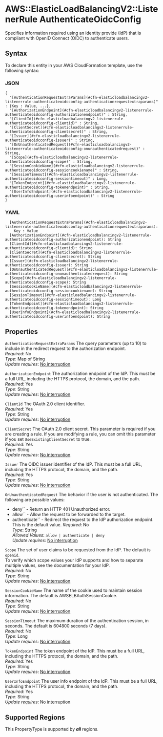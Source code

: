 # AWS::ElasticLoadBalancingV2::ListenerRule AuthenticateOidcConfig<a name="aws-properties-elasticloadbalancingv2-listenerrule-authenticateoidcconfig"></a>

Specifies information required using an identity provide \(IdP\) that is compliant with OpenID Connect \(OIDC\) to authenticate users\.

## Syntax<a name="aws-properties-elasticloadbalancingv2-listenerrule-authenticateoidcconfig-syntax"></a>

To declare this entity in your AWS CloudFormation template, use the following syntax:

### JSON<a name="aws-properties-elasticloadbalancingv2-listenerrule-authenticateoidcconfig-syntax.json"></a>

```
{
  "[AuthenticationRequestExtraParams](#cfn-elasticloadbalancingv2-listenerrule-authenticateoidcconfig-authenticationrequestextraparams)" : {Key : Value, ...},
  "[AuthorizationEndpoint](#cfn-elasticloadbalancingv2-listenerrule-authenticateoidcconfig-authorizationendpoint)" : String,
  "[ClientId](#cfn-elasticloadbalancingv2-listenerrule-authenticateoidcconfig-clientid)" : String,
  "[ClientSecret](#cfn-elasticloadbalancingv2-listenerrule-authenticateoidcconfig-clientsecret)" : String,
  "[Issuer](#cfn-elasticloadbalancingv2-listenerrule-authenticateoidcconfig-issuer)" : String,
  "[OnUnauthenticatedRequest](#cfn-elasticloadbalancingv2-listenerrule-authenticateoidcconfig-onunauthenticatedrequest)" : String,
  "[Scope](#cfn-elasticloadbalancingv2-listenerrule-authenticateoidcconfig-scope)" : String,
  "[SessionCookieName](#cfn-elasticloadbalancingv2-listenerrule-authenticateoidcconfig-sessioncookiename)" : String,
  "[SessionTimeout](#cfn-elasticloadbalancingv2-listenerrule-authenticateoidcconfig-sessiontimeout)" : Long,
  "[TokenEndpoint](#cfn-elasticloadbalancingv2-listenerrule-authenticateoidcconfig-tokenendpoint)" : String,
  "[UserInfoEndpoint](#cfn-elasticloadbalancingv2-listenerrule-authenticateoidcconfig-userinfoendpoint)" : String
}
```

### YAML<a name="aws-properties-elasticloadbalancingv2-listenerrule-authenticateoidcconfig-syntax.yaml"></a>

```
  [AuthenticationRequestExtraParams](#cfn-elasticloadbalancingv2-listenerrule-authenticateoidcconfig-authenticationrequestextraparams): 
    Key : Value
  [AuthorizationEndpoint](#cfn-elasticloadbalancingv2-listenerrule-authenticateoidcconfig-authorizationendpoint): String
  [ClientId](#cfn-elasticloadbalancingv2-listenerrule-authenticateoidcconfig-clientid): String
  [ClientSecret](#cfn-elasticloadbalancingv2-listenerrule-authenticateoidcconfig-clientsecret): String
  [Issuer](#cfn-elasticloadbalancingv2-listenerrule-authenticateoidcconfig-issuer): String
  [OnUnauthenticatedRequest](#cfn-elasticloadbalancingv2-listenerrule-authenticateoidcconfig-onunauthenticatedrequest): String
  [Scope](#cfn-elasticloadbalancingv2-listenerrule-authenticateoidcconfig-scope): String
  [SessionCookieName](#cfn-elasticloadbalancingv2-listenerrule-authenticateoidcconfig-sessioncookiename): String
  [SessionTimeout](#cfn-elasticloadbalancingv2-listenerrule-authenticateoidcconfig-sessiontimeout): Long
  [TokenEndpoint](#cfn-elasticloadbalancingv2-listenerrule-authenticateoidcconfig-tokenendpoint): String
  [UserInfoEndpoint](#cfn-elasticloadbalancingv2-listenerrule-authenticateoidcconfig-userinfoendpoint): String
```

## Properties<a name="aws-properties-elasticloadbalancingv2-listenerrule-authenticateoidcconfig-properties"></a>

`AuthenticationRequestExtraParams`  <a name="cfn-elasticloadbalancingv2-listenerrule-authenticateoidcconfig-authenticationrequestextraparams"></a>
The query parameters \(up to 10\) to include in the redirect request to the authorization endpoint\.  
*Required*: No  
*Type*: Map of String  
*Update requires*: [No interruption](https://docs.aws.amazon.com/AWSCloudFormation/latest/UserGuide/using-cfn-updating-stacks-update-behaviors.html#update-no-interrupt)

`AuthorizationEndpoint`  <a name="cfn-elasticloadbalancingv2-listenerrule-authenticateoidcconfig-authorizationendpoint"></a>
The authorization endpoint of the IdP\. This must be a full URL, including the HTTPS protocol, the domain, and the path\.  
*Required*: Yes  
*Type*: String  
*Update requires*: [No interruption](https://docs.aws.amazon.com/AWSCloudFormation/latest/UserGuide/using-cfn-updating-stacks-update-behaviors.html#update-no-interrupt)

`ClientId`  <a name="cfn-elasticloadbalancingv2-listenerrule-authenticateoidcconfig-clientid"></a>
The OAuth 2\.0 client identifier\.  
*Required*: Yes  
*Type*: String  
*Update requires*: [No interruption](https://docs.aws.amazon.com/AWSCloudFormation/latest/UserGuide/using-cfn-updating-stacks-update-behaviors.html#update-no-interrupt)

`ClientSecret`  <a name="cfn-elasticloadbalancingv2-listenerrule-authenticateoidcconfig-clientsecret"></a>
The OAuth 2\.0 client secret\. This parameter is required if you are creating a rule\. If you are modifying a rule, you can omit this parameter if you set `UseExistingClientSecret` to true\.  
*Required*: Yes  
*Type*: String  
*Update requires*: [No interruption](https://docs.aws.amazon.com/AWSCloudFormation/latest/UserGuide/using-cfn-updating-stacks-update-behaviors.html#update-no-interrupt)

`Issuer`  <a name="cfn-elasticloadbalancingv2-listenerrule-authenticateoidcconfig-issuer"></a>
The OIDC issuer identifier of the IdP\. This must be a full URL, including the HTTPS protocol, the domain, and the path\.  
*Required*: Yes  
*Type*: String  
*Update requires*: [No interruption](https://docs.aws.amazon.com/AWSCloudFormation/latest/UserGuide/using-cfn-updating-stacks-update-behaviors.html#update-no-interrupt)

`OnUnauthenticatedRequest`  <a name="cfn-elasticloadbalancingv2-listenerrule-authenticateoidcconfig-onunauthenticatedrequest"></a>
The behavior if the user is not authenticated\. The following are possible values:  
+ deny`` \- Return an HTTP 401 Unauthorized error\.
+ allow`` \- Allow the request to be forwarded to the target\.
+ authenticate`` \- Redirect the request to the IdP authorization endpoint\. This is the default value\.
*Required*: No  
*Type*: String  
*Allowed Values*: `allow | authenticate | deny`  
*Update requires*: [No interruption](https://docs.aws.amazon.com/AWSCloudFormation/latest/UserGuide/using-cfn-updating-stacks-update-behaviors.html#update-no-interrupt)

`Scope`  <a name="cfn-elasticloadbalancingv2-listenerrule-authenticateoidcconfig-scope"></a>
The set of user claims to be requested from the IdP\. The default is `openid`\.  
To verify which scope values your IdP supports and how to separate multiple values, see the documentation for your IdP\.  
*Required*: No  
*Type*: String  
*Update requires*: [No interruption](https://docs.aws.amazon.com/AWSCloudFormation/latest/UserGuide/using-cfn-updating-stacks-update-behaviors.html#update-no-interrupt)

`SessionCookieName`  <a name="cfn-elasticloadbalancingv2-listenerrule-authenticateoidcconfig-sessioncookiename"></a>
The name of the cookie used to maintain session information\. The default is AWSELBAuthSessionCookie\.  
*Required*: No  
*Type*: String  
*Update requires*: [No interruption](https://docs.aws.amazon.com/AWSCloudFormation/latest/UserGuide/using-cfn-updating-stacks-update-behaviors.html#update-no-interrupt)

`SessionTimeout`  <a name="cfn-elasticloadbalancingv2-listenerrule-authenticateoidcconfig-sessiontimeout"></a>
The maximum duration of the authentication session, in seconds\. The default is 604800 seconds \(7 days\)\.  
*Required*: No  
*Type*: Long  
*Update requires*: [No interruption](https://docs.aws.amazon.com/AWSCloudFormation/latest/UserGuide/using-cfn-updating-stacks-update-behaviors.html#update-no-interrupt)

`TokenEndpoint`  <a name="cfn-elasticloadbalancingv2-listenerrule-authenticateoidcconfig-tokenendpoint"></a>
The token endpoint of the IdP\. This must be a full URL, including the HTTPS protocol, the domain, and the path\.  
*Required*: Yes  
*Type*: String  
*Update requires*: [No interruption](https://docs.aws.amazon.com/AWSCloudFormation/latest/UserGuide/using-cfn-updating-stacks-update-behaviors.html#update-no-interrupt)

`UserInfoEndpoint`  <a name="cfn-elasticloadbalancingv2-listenerrule-authenticateoidcconfig-userinfoendpoint"></a>
The user info endpoint of the IdP\. This must be a full URL, including the HTTPS protocol, the domain, and the path\.  
*Required*: Yes  
*Type*: String  
*Update requires*: [No interruption](https://docs.aws.amazon.com/AWSCloudFormation/latest/UserGuide/using-cfn-updating-stacks-update-behaviors.html#update-no-interrupt)

## Supported Regions

This PropertyType is supported by ***all*** regions.
